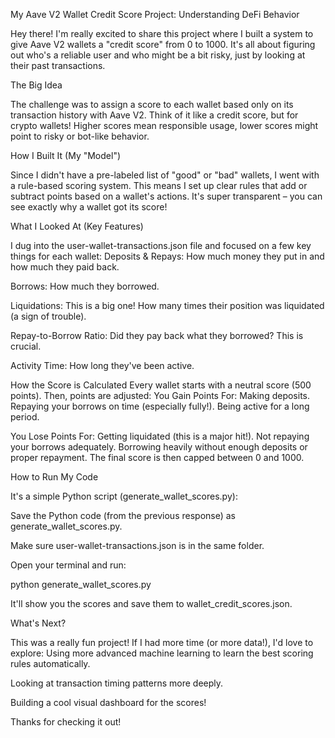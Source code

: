 My Aave V2 Wallet Credit Score Project: Understanding DeFi Behavior

Hey there! I'm really excited to share this project where I built a system to give Aave V2 wallets a "credit score" from 0 to 1000. It's all about figuring out who's a reliable user and who might be a bit risky, just by looking at their past transactions.

The Big Idea

The challenge was to assign a score to each wallet based only on its transaction history with Aave V2. Think of it like a credit score, but for crypto wallets! Higher scores mean responsible usage, lower scores might point to risky or bot-like behavior.

How I Built It (My "Model")

Since I didn't have a pre-labeled list of "good" or "bad" wallets, I went with a rule-based scoring system. This means I set up clear rules that add or subtract points based on a wallet's actions. It's super transparent – you can see exactly why a wallet got its score!

What I Looked At (Key Features)

I dug into the user-wallet-transactions.json file and focused on a few key things for each wallet:
Deposits & Repays: How much money they put in and how much they paid back.

Borrows: How much they borrowed.

Liquidations: This is a big one! How many times their position was liquidated (a sign of trouble).

Repay-to-Borrow Ratio: Did they pay back what they borrowed? This is crucial.

Activity Time: How long they've been active.

How the Score is Calculated
Every wallet starts with a neutral score (500 points). Then, points are adjusted:
You Gain Points For:
Making deposits.
Repaying your borrows on time (especially fully!).
Being active for a long period.

You Lose Points For:
Getting liquidated (this is a major hit!).
Not repaying your borrows adequately.
Borrowing heavily without enough deposits or proper repayment.
The final score is then capped between 0 and 1000.

How to Run My Code

It's a simple Python script (generate_wallet_scores.py):

Save the Python code (from the previous response) as generate_wallet_scores.py.

Make sure user-wallet-transactions.json is in the same folder.

Open your terminal and run:

python generate_wallet_scores.py

It'll show you the scores and save them to wallet_credit_scores.json.

What's Next?

This was a really fun project! If I had more time (or more data!), I'd love to explore:
Using more advanced machine learning to learn the best scoring rules automatically.

Looking at transaction timing patterns more deeply.

Building a cool visual dashboard for the scores!

Thanks for checking it out!

